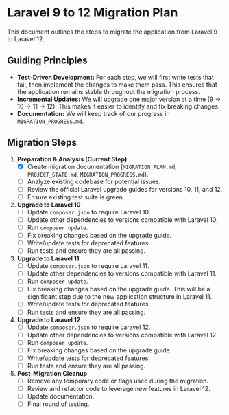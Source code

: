 # Laravel 9 to 12 Migration Plan

This document outlines the steps to migrate the application from Laravel 9 to Laravel 12.

## Guiding Principles

- **Test-Driven Development:** For each step, we will first write tests that fail, then implement the changes to make them pass. This ensures that the application remains stable throughout the migration process.
- **Incremental Updates:** We will upgrade one major version at a time (9 -> 10 -> 11 -> 12). This makes it easier to identify and fix breaking changes.
- **Documentation:** We will keep track of our progress in `MIGRATION_PROGRESS.md`.

## Migration Steps

1.  **Preparation & Analysis (Current Step)**
    *   [x] Create migration documentation (`MIGRATION_PLAN.md`, `PROJECT_STATE.md`, `MIGRATION_PROGRESS.md`).
    *   [ ] Analyze existing codebase for potential issues.
    *   [ ] Review the official Laravel upgrade guides for versions 10, 11, and 12.
    *   [ ] Ensure existing test suite is green.

2.  **Upgrade to Laravel 10**
    *   [ ] Update `composer.json` to require Laravel 10.
    *   [ ] Update other dependencies to versions compatible with Laravel 10.
    *   [ ] Run `composer update`.
    *   [ ] Fix breaking changes based on the upgrade guide.
    *   [ ] Write/update tests for deprecated features.
    *   [ ] Run tests and ensure they are all passing.

3.  **Upgrade to Laravel 11**
    *   [ ] Update `composer.json` to require Laravel 11.
    *   [ ] Update other dependencies to versions compatible with Laravel 11.
    *   [ ] Run `composer update`.
    *   [ ] Fix breaking changes based on the upgrade guide. This will be a significant step due to the new application structure in Laravel 11.
    *   [ ] Write/update tests for deprecated features.
    *   [ ] Run tests and ensure they are all passing.

4.  **Upgrade to Laravel 12**
    *   [ ] Update `composer.json` to require Laravel 12.
    *   [ ] Update other dependencies to versions compatible with Laravel 12.
    *   [ ] Run `composer update`.
    *   [ ] Fix breaking changes based on the upgrade guide.
    *   [ ] Write/update tests for deprecated features.
    *   [ ] Run tests and ensure they are all passing.

5.  **Post-Migration Cleanup**
    *   [ ] Remove any temporary code or flags used during the migration.
    *   [ ] Review and refactor code to leverage new features in Laravel 12.
    *   [ ] Update documentation.
    *   [ ] Final round of testing. 